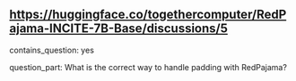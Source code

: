 ## https://huggingface.co/togethercomputer/RedPajama-INCITE-7B-Base/discussions/5

contains_question: yes

question_part: What is the correct way to handle padding with RedPajama?